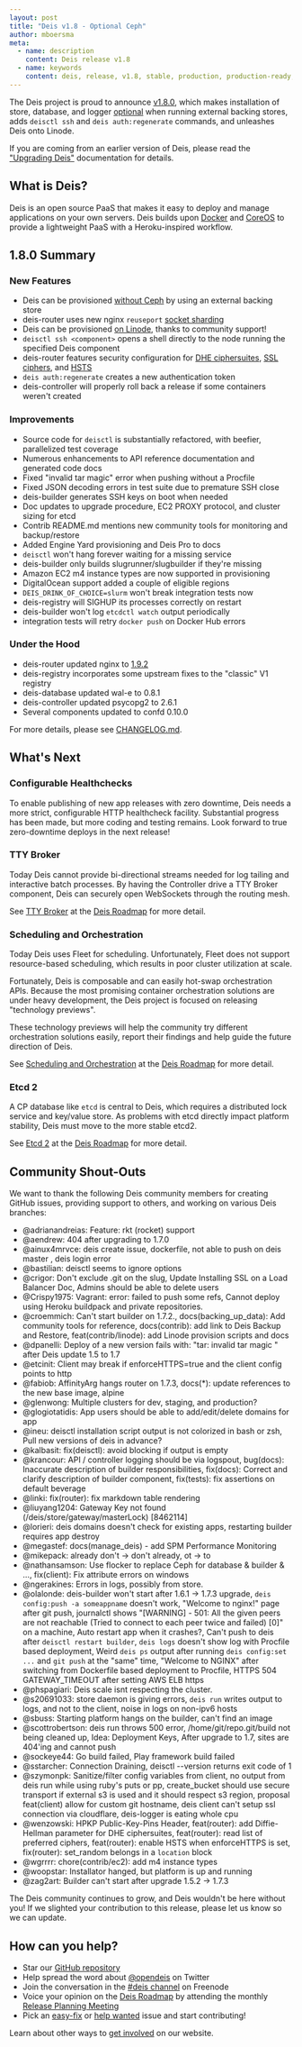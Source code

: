 ```yaml
---
layout: post
title: "Deis v1.8 - Optional Ceph"
author: mboersma
meta:
  - name: description
    content: Deis release v1.8
  - name: keywords
    content: deis, release, v1.8, stable, production, production-ready, paas, private paas, heroku, github, docker, coreos, enterprise
---
```


The Deis project is proud to announce [v1.8.0](https://github.com/deis/deis/releases/tag/v1.8.0), which makes installation of store, database, and logger [optional](http://docs.deis.io/en/latest/managing_deis/running-deis-without-ceph/) when running external backing stores, adds `deisctl ssh` and `deis auth:regenerate` commands, and unleashes Deis onto Linode.

<!--more-->

If you are coming from an earlier version of Deis, please read the ["Upgrading Deis"](http://docs.deis.io/en/latest/managing_deis/upgrading-deis/) documentation for details.

## What is Deis?

Deis is an open source PaaS that makes it easy to deploy and manage applications on your own servers. Deis builds upon [Docker](http://docker.io/) and [CoreOS](https://coreos.com/) to provide a lightweight PaaS with a Heroku-inspired workflow.

## 1.8.0 Summary

### New Features

- Deis can be provisioned [without Ceph](http://docs.deis.io/en/latest/managing_deis/running-deis-without-ceph/) by using an external backing store
- deis-router uses new nginx `reuseport` [socket sharding](https://www.nginx.com/blog/socket-sharding-nginx-release-1-9-1/)
- Deis can be provisioned [on Linode](http://docs.deis.io/en/latest/installing_deis/linode/), thanks to community support!
- `deisctl ssh <component>` opens a shell directly to the node running the specified Deis component
- deis-router features security configuration for [DHE ciphersuites](https://github.com/deis/deis/pull/3872), [SSL ciphers](https://github.com/deis/deis/pull/3873), and [HSTS](https://github.com/deis/deis/pull/3866)
- `deis auth:regenerate` creates a new authentication token
- deis-controller will properly roll back a release if some containers weren't created

### Improvements

- Source code for `deisctl` is substantially refactored, with beefier, parallelized test coverage
- Numerous enhancements to API reference documentation and generated code docs
- Fixed "invalid tar magic" error when pushing without a Procfile
- Fixed JSON decoding errors in test suite due to premature SSH close
- deis-builder generates SSH keys on boot when needed
- Doc updates to upgrade procedure, EC2 PROXY protocol, and cluster sizing for etcd
- Contrib README.md mentions new community tools for monitoring and backup/restore
- Added Engine Yard provisioning and Deis Pro to docs
- `deisctl` won't hang forever waiting for a missing service
- deis-builder only builds slugrunner/slugbuilder if they're missing
- Amazon EC2 m4 instance types are now supported in provisioning
- DigitalOcean support added a couple of eligible regions
- `DEIS_DRINK_OF_CHOICE=slurm` won't break integration tests now
- deis-registry will SIGHUP its processes correctly on restart
- deis-builder won't log `etcdctl watch` output periodically
- integration tests will retry `docker push` on Docker Hub errors

### Under the Hood

- deis-router updated nginx to [1.9.2](http://nginx.org/en/CHANGES)
- deis-registry incorporates some upstream fixes to the "classic" V1 registry
- deis-database updated wal-e to 0.8.1
- deis-controller updated psycopg2 to 2.6.1
- Several components updated to confd 0.10.0

For more details, please see [CHANGELOG.md](https://github.com/deis/deis/blob/master/CHANGELOG.md).

## What's Next

### Configurable Healthchecks

To enable publishing of new app releases with zero downtime, Deis needs a more strict, configurable HTTP healthcheck facility. Substantial progress has been made, but more coding and testing remains. Look forward to true zero-downtime deploys in the next release!

### TTY Broker

Today Deis cannot provide bi-directional streams needed for log tailing and interactive batch processes. By having the Controller drive a TTY Broker component, Deis can securely open WebSockets through the routing mesh.

See [TTY Broker](http://docs.deis.io/en/latest/roadmap/roadmap/#tty-broker) at the [Deis Roadmap](http://docs.deis.io/en/latest/roadmap/roadmap/) for more detail.

### Scheduling and Orchestration

Today Deis uses Fleet for scheduling. Unfortunately, Fleet does not support resource-based scheduling, which results in poor cluster utilization at scale.

Fortunately, Deis is composable and can easily hot-swap orchestration APIs. Because the most promising container orchestration solutions are under heavy development, the Deis project is focused on releasing "technology previews".

These technology previews will help the community try different orchestration solutions easily, report their findings and help guide the future direction of Deis.

See [Scheduling and Orchestration](http://docs.deis.io/en/latest/roadmap/roadmap/#scheduling-and-orchestration) at the [Deis Roadmap](http://docs.deis.io/en/latest/roadmap/roadmap/) for more detail.

### Etcd 2

A CP database like `etcd` is central to Deis, which requires a distributed lock service and key/value store. As problems with etcd directly impact platform stability, Deis must move to the more stable etcd2.

See [Etcd 2](http://docs.deis.io/en/latest/roadmap/roadmap/#etcd-2) at the [Deis Roadmap](http://docs.deis.io/en/latest/roadmap/roadmap/) for more detail.

## Community Shout-Outs

We want to thank the following Deis community members for creating GitHub issues, providing support to others, and working on various Deis branches:

- @adrianandreias: Feature: rkt (rocket) support
- @aendrew: 404 after upgrading to 1.7.0
- @ainux4mrvce: deis create issue, dockerfile, not able to push on deis master , deis login error
- @bastilian: deisctl seems to ignore options
- @crigor: Don't exclude .git on the slug, Update Installing SSL on a Load Balancer Doc, Admins should be able to delete users
- @Crispy1975: Vagrant: error: failed to push some refs, Cannot deploy using Heroku buildpack and private repositories.
- @croemmich: Can't start builder on 1.7.2., docs(backing_up_data): Add community tools for reference, docs(contrib): add link to Deis Backup and Restore, feat(contrib/linode): add Linode provision scripts and docs
- @dpanelli: Deploy of a new version fails with: "tar: invalid tar magic " after Deis update 1.5 to 1.7
- @etcinit: Client may break if enforceHTTPS=true and the client config points to http
- @fabiob: AffinityArg hangs router on 1.7.3, docs(*): update references to the new base image, alpine
- @glenwong: Multiple clusters for dev, staging, and production?
- @glogiotatidis: App users should be able to add/edit/delete domains for app
- @ineu: deisctl installation script output is not colorized in bash or zsh, Pull new versions of deis in advance?
- @kalbasit: fix(deisctl): avoid blocking if output is empty
- @krancour: API / controller logging should be via logspout, bug(docs): Inaccurate description of builder responsibilities, fix(docs): Correct and clarify description of builder component, fix(tests): fix assertions on default beverage
- @linki: fix(router): fix markdown table rendering
- @liuyang1204: Gateway  Key not found (/deis/store/gateway/masterLock) [8462114]
- @lorieri: deis domains doesn't check for existing apps, restarting builder requires app destroy
- @megastef: docs(manage_deis) - add SPM Performance Monitoring
- @mikepack: already don't -> don't already, ot -> to
- @nathansamson: Use flocker to replace Ceph for database & builder & ..., fix(client): Fix attribute errors on windows
- @ngerakines: Errors in logs, possibly from store.
- @olalonde: deis-builder won't start after 1.6.1 -> 1.7.3 upgrade, `deis config:push -a someappname` doesn't work, "Welcome to nginx!" page after git push, journalctl shows "[WARNING] - 501: All the given peers are not reachable (Tried to connect to each peer twice and failed) [0]" on a machine, Auto restart app when it crashes?, Can't push to deis after `deisctl restart builder`, `deis logs` doesn't show log with Procfile based deployment, Weird `deis ps` output after running `deis config:set ...` and `git push` at the "same" time, "Welcome to NGINX" after switching from Dockerfile based deployment to Procfile, HTTPS 504 GATEWAY_TIMEOUT after setting AWS ELB https
- @phspagiari: Deis scale isnt respecting the cluster.
- @s20691033: store daemon is giving errors, `deis run` writes output to logs, and not to the client, noise in logs on non-ipv6 hosts
- @sbuss: Starting platform hangs on the builder, can't find an image
- @scottrobertson: deis run throws 500 error, /home/git/repo.git/build not being cleaned up, Idea: Deployment Keys, After upgrade to 1.7, sites are 404'ing and cannot push
- @sockeye44: Go build failed, Play framework build failed
- @sstarcher: Connection Draining, deisctl --version returns exit code of 1
- @szymonpk: Sanitize/filter config variables from client, no output from deis run while using ruby's puts or pp, create_bucket should use secure transport if external s3 is used and it should respect s3 region, proposal feat(client) allow for custom git hostname, deis client can't setup ssl connection via cloudflare, deis-logger is eating whole cpu
- @wenzowski: HPKP Public-Key-Pins Header, feat(router): add Diffie-Hellman parameter for DHE ciphersuites, feat(router): read list of preferred ciphers, feat(router): enable HSTS when enforceHTTPS is set, fix(router): set_random belongs in a `location` block
- @wgrrrr: chore(contrib/ec2): add m4 instance types
- @woopstar: Installator hanged, but platform is up and running
- @zag2art: Builder can't start after upgrade 1.5.2 -> 1.7.3

The Deis community continues to grow, and Deis wouldn't be here without you! If we slighted your contribution to this release, please let us know so we can update.

## How can you help?

* Star our [GitHub repository](https://github.com/deis/deis)
* Help spread the word about [@opendeis](http://twitter.com/opendeis) on Twitter
* Join the conversation in the [#deis channel](https://botbot.me/freenode/deis/) on Freenode
* Voice your opinion on the [Deis Roadmap](http://docs.deis.io/en/latest/roadmap/roadmap/) by attending the monthly [Release Planning Meeting](http://docs.deis.io/en/latest/roadmap/planning/#release-planning-meetings)
* Pick an [easy-fix](https://github.com/deis/deis/labels/easy-fix) or [help wanted](https://github.com/deis/deis/labels/help%20wanted) issue and start contributing!

Learn about other ways to [get involved](http://deis.io/get-involved/) on our website.
